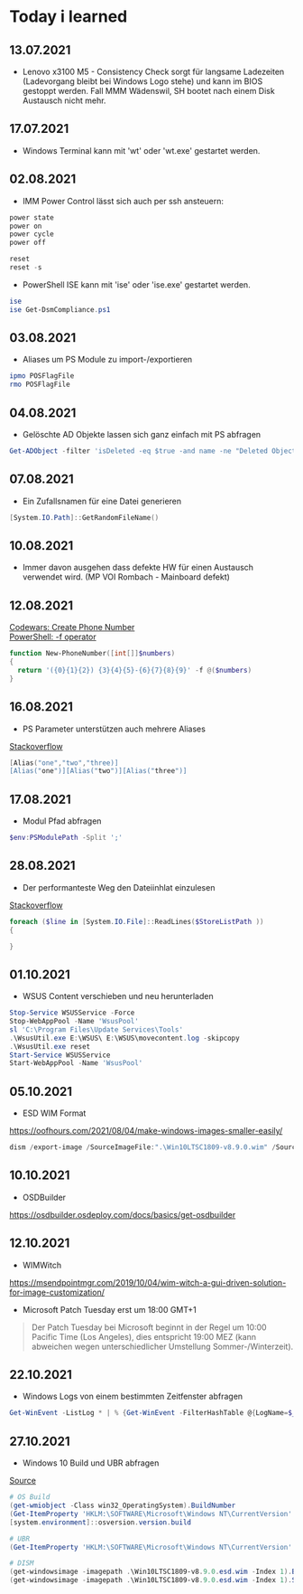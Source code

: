 # Today i learned

## 13.07.2021

- Lenovo x3100 M5 - Consistency Check sorgt für langsame Ladezeiten (Ladevorgang bleibt bei Windows Logo stehe) und kann im BIOS gestoppt werden. Fall MMM Wädenswil, SH bootet nach einem Disk Austausch nicht mehr.

## 17.07.2021

- Windows Terminal kann mit 'wt' oder 'wt.exe' gestartet werden.

## 02.08.2021

- IMM Power Control lässt sich auch per ssh ansteuern:

```powershell
power state
power on
power cycle
power off

reset
reset -s
```

- PowerShell ISE kann mit 'ise' oder 'ise.exe' gestartet werden.

```powershell
ise
ise Get-DsmCompliance.ps1
```

## 03.08.2021

- Aliases um PS Module zu import-/exportieren

```powershell
ipmo POSFlagFile
rmo POSFlagFile
```

## 04.08.2021

- Gelöschte AD Objekte lassen sich ganz einfach mit PS abfragen

```powershell
Get-ADObject -filter 'isDeleted -eq $true -and name -ne "Deleted Objects"' -includeDeletedObjects
```

## 07.08.2021

- Ein Zufallsnamen für eine Datei generieren

```powershell
[System.IO.Path]::GetRandomFileName()
```

## 10.08.2021

- Immer davon ausgehen dass defekte HW für einen Austausch verwendet wird. (MP VOI Rombach - Mainboard defekt)

## 12.08.2021

[Codewars: Create Phone Number](https://www.codewars.com/kata/525f50e3b73515a6db000b83/powershell)
<br>
[PowerShell: -f operator](https://renenyffenegger.ch/notes/Windows/PowerShell/language/operator/f/index)

```powershell
function New-PhoneNumber([int[]]$numbers)
{
  return '({0}{1}{2}) {3}{4}{5}-{6}{7}{8}{9}' -f @($numbers)
}
```
## 16.08.2021

- PS Parameter unterstützen auch mehrere Aliases

[Stackoverflow](https://stackoverflow.com/questions/51071800/declaring-multiple-aliases-in-an-advanced-powershell-function)

```powershell
[Alias("one","two","three)]
[Alias("one")][Alias("two")][Alias("three")]
```

## 17.08.2021

- Modul Pfad abfragen

```powershell
$env:PSModulePath -Split ';'
```

## 28.08.2021

- Der performanteste Weg den Dateiinhlat einzulesen

[Stackoverflow](https://stackoverflow.com/questions/33511772/read-file-line-by-line-in-powershell)

```powershell
foreach ($line in [System.IO.File]::ReadLines($StoreListPath ))
{

}
```

## 01.10.2021

- WSUS Content verschieben und neu herunterladen

```powershell
Stop-Service WSUSService -Force
Stop-WebAppPool -Name 'WsusPool'
sl 'C:\Program Files\Update Services\Tools'
.\WsusUtil.exe E:\WSUS\ E:\WSUS\movecontent.log -skipcopy
.\WsusUtil.exe reset
Start-Service WSUSService
Start-WebAppPool -Name 'WsusPool'
```

## 05.10.2021

- ESD WIM Format

https://oofhours.com/2021/08/04/make-windows-images-smaller-easily/

```powershell
dism /export-image /SourceImageFile:".\Win10LTSC1809-v8.9.0.wim" /SourceIndex:1 /destinationimagefile:"win10ltsc1809-v8.9.0.esd.wim" /compress:recovery
```

## 10.10.2021

- OSDBuilder

https://osdbuilder.osdeploy.com/docs/basics/get-osdbuilder

## 12.10.2021

- WIMWitch

https://msendpointmgr.com/2019/10/04/wim-witch-a-gui-driven-solution-for-image-customization/

- Microsoft Patch Tuesday erst um 18:00 GMT+1

> Der Patch Tuesday bei Microsoft beginnt in der Regel um 10:00 Pacific Time (Los Angeles), dies entspricht 19:00 MEZ (kann abweichen wegen unterschiedlicher Umstellung Sommer-/Winterzeit). 

## 22.10.2021

- Windows Logs von einem bestimmten Zeitfenster abfragen

```powershell
Get-WinEvent -ListLog * | % {Get-WinEvent -FilterHashTable @{LogName=$_.LogName;StartTime="22-10-2021 09:18:25";EndTime="22-10-2021 09:18:45"} -ea 0} | sort timecreated -Descending | fl *
```

## 27.10.2021

- Windows 10 Build und UBR abfragen

[Source]()

```powershell
# OS Build
(get-wmiobject -Class win32_OperatingSystem).BuildNumber
(Get-ItemProperty 'HKLM:\SOFTWARE\Microsoft\Windows NT\CurrentVersion' -Name CurrentBuild).CurrentBuild
[system.environment]::osversion.version.build

# UBR
(Get-ItemProperty 'HKLM:\SOFTWARE\Microsoft\Windows NT\CurrentVersion' -Name UBR).UBR

# DISM
(get-windowsimage -imagepath .\Win10LTSC1809-v8.9.0.esd.wim -Index 1).Build
(get-windowsimage -imagepath .\Win10LTSC1809-v8.9.0.esd.wim -Index 1).SPBuild
```
